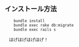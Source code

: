 ## インストール方法

        bundle install
        bundle exec rake db:migrate
        bundle exec rails s
        
　ほげほげほげほげ！